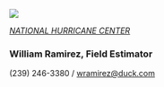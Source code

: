 ![](20253031340-20253031910-ABI-AL132025-GEOCOLOR-1000x1000.gif)


[*NATIONAL HURRICANE CENTER*](https://www.nhc.noaa.gov/)


### William Ramirez, Field Estimator


(239) 246-3380 / [wramirez@duck.com](mailto:wramirez@duck.com)